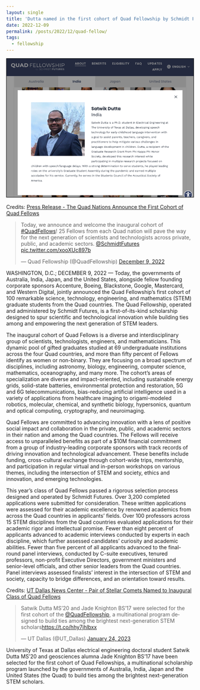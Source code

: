 ```yaml
---
layout: single
title: 'Dutta named in the first cohort of Quad Fellowship by Schmidt Futures'
date: 2022-12-09
permalink: /posts/2022/12/quad-fellow/
tags:
  - fellowship
---
```


<img src='/images/2022-12-09-quad-fellow.png' style="border:1px solid black;" width="1028">

Credits: [Press Release - The Quad Nations Announce the First Cohort of Quad Fellows](https://www.quadfellowship.org/the-quad-nations-announce-the-first-cohort-of-quad-fellows)

<blockquote class="twitter-tweet"><p lang="en" dir="ltr">Today, we announce and welcome the inaugural cohort of <a href="https://twitter.com/hashtag/QuadFellows?src=hash&amp;ref_src=twsrc%5Etfw">#QuadFellows</a>! 25 Fellows from each Quad nation will pave the way for the next generation of scientists and technologists across private, public, and academic sectors. <a href="https://twitter.com/SchmidtFutures?ref_src=twsrc%5Etfw">@SchmidtFutures</a> <a href="https://t.co/xooXUc897b">pic.twitter.com/xooXUc897b</a></p>&mdash; Quad Fellowship (@QuadFellowship) <a href="https://twitter.com/QuadFellowship/status/1601319078219898881?ref_src=twsrc%5Etfw">December 9, 2022</a></blockquote> <script async src="https://platform.twitter.com/widgets.js" charset="utf-8"></script>

WASHINGTON, D.C.; DECEMBER 9, 2022 — Today, the governments of Australia, India, Japan, and the United States, alongside fellow founding corporate sponsors Accenture, Boeing, Blackstone, Google, Mastercard, and Western Digital, jointly announced the Quad Fellowship’s first cohort of 100 remarkable science, technology, engineering, and mathematics (STEM) graduate students from the Quad countries. The Quad Fellowship, operated and administered by Schmidt Futures, is a first-of-its-kind scholarship designed to spur scientific and technological innovation while building ties among and empowering the next generation of STEM leaders. 

The inaugural cohort of Quad Fellows is a diverse and interdisciplinary group of scientists, technologists, engineers, and mathematicians. This dynamic pool of gifted graduates studied at 69 undergraduate institutions across the four Quad countries, and more than fifty percent of Fellows identify as women or non-binary.  They are focusing on a broad spectrum of disciplines, including astronomy, biology, engineering, computer science, mathematics, oceanography, and many more. The cohort’s areas of specialization are diverse and impact-oriented, including sustainable energy grids, solid-state batteries, environmental protection and restoration, 5G and 6G telecommunications, bias-reducing artificial intelligence used in a variety of applications from healthcare imaging to origami-modeled robotics, molecular, chemical, and synthetic biology, hypersonics, quantum and optical computing, cryptography, and neuroimaging.  

Quad Fellows are committed to advancing innovation with a lens of positive social impact and collaboration in the private, public, and academic sectors in their nation and among the Quad countries. The Fellows will receive access to unparalleled benefits as part of a $10M financial commitment from a group of industry-leading corporate sponsors with track records of driving innovation and technological advancement. These benefits include funding, cross-cultural exchange through cohort-wide trips, mentorship, and participation in regular virtual and in-person workshops on various themes, including the intersection of STEM and society, ethics and innovation, and emerging technologies. 

This year’s class of Quad Fellows passed a rigorous selection process designed and operated by Schmidt Futures. Over 3,200 completed applications were submitted for consideration. These written applications were assessed for their academic excellence by renowned academics from across the Quad countries in applicants’ fields. Over 100 professors across 15 STEM disciplines from the Quad countries evaluated applications for their academic rigor and intellectual promise. Fewer than eight percent of applicants advanced to academic interviews conducted by experts in each discipline, which further assessed candidates’ curiosity and academic abilities. Fewer than five percent of all applicants advanced to the final-round panel interviews, conducted by C-suite executives, tenured professors, non-profit Executive Directors, government ministers and senior-level officials, and other senior leaders from the Quad countries. Panel interviews assessed finalists’ interest in the intersection of STEM and society, capacity to bridge differences, and an orientation toward results.

Credits: [UT Dallas News Center - Pair of Stellar Comets Named to Inaugural Class of Quad Fellows](https://www.quadfellowship.org/the-quad-nations-announce-the-first-cohort-of-quad-fellows)

<blockquote class="twitter-tweet"><p lang="en" dir="ltr">Satwik Dutta MS’20 and Jade Knighton BS’17 were selected for the first cohort of the <a href="https://twitter.com/QuadFellowship?ref_src=twsrc%5Etfw">@QuadFellowship</a>, a multinational program designed to build ties among the brightest next-generation STEM scholars<a href="https://t.co/hhy7jhlbxx">https://t.co/hhy7jhlbxx</a></p>&mdash; UT Dallas (@UT_Dallas) <a href="https://twitter.com/UT_Dallas/status/1617918167908499456?ref_src=twsrc%5Etfw">January 24, 2023</a></blockquote> <script async src="https://platform.twitter.com/widgets.js" charset="utf-8"></script>

University of Texas at Dallas electrical engineering doctoral student Satwik Dutta MS’20 and geosciences alumna Jade Knighton BS’17 have been selected for the first cohort of Quad Fellowships, a multinational scholarship program launched by the governments of Australia, India, Japan and the United States (the Quad) to build ties among the brightest next-generation STEM scholars.

